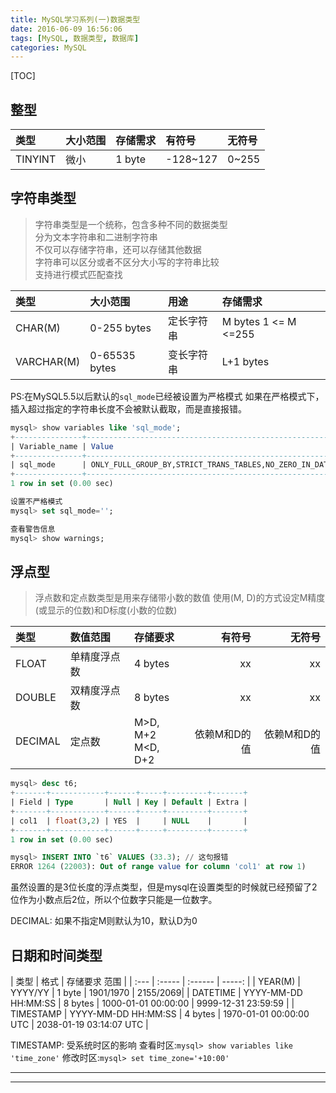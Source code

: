 ```yaml
---
title: MySQL学习系列(一)数据类型
date: 2016-06-09 16:56:06
tags: [MySQL, 数据类型, 数据库]
categories: MySQL
---
```

[TOC]
## 整型
| 类型 | 大小范围 | 存储需求 | 有符号 | 无符号 |
| :--- | :----- | :----- | :----- | :----- |
| TINYINT | 微小 | 1 byte | -128~127 | 0~255 |
<!-- more -->
## 字符串类型
> 字符串类型是一个统称，包含多种不同的数据类型  
> 分为文本字符串和二进制字符串  
> 不仅可以存储字符串，还可以存储其他数据  
> 字符串可以区分或者不区分大小写的字符串比较  
> 支持进行模式匹配查找

| 类型 | 大小范围 | 用途 | 存储需求 |
| :--- | :----- | :------ | :----- |
| CHAR(M) | 0-255 bytes | 定长字符串 | M bytes 1 <= M <=255 |
| VARCHAR(M) | 0-65535 bytes | 变长字符串 | L+1 bytes |

PS:在MySQL5.5以后默认的`sql_mode`已经被设置为严格模式
如果在严格模式下，插入超过指定的字符串长度不会被默认截取，而是直接报错。

```sql
mysql> show variables like 'sql_mode';
+---------------+-------------------------------------------------------------------------------------------------------------------------------------------+
| Variable_name | Value                                                                                                                                     |
+---------------+-------------------------------------------------------------------------------------------------------------------------------------------+
| sql_mode      | ONLY_FULL_GROUP_BY,STRICT_TRANS_TABLES,NO_ZERO_IN_DATE,NO_ZERO_DATE,ERROR_FOR_DIVISION_BY_ZERO,NO_AUTO_CREATE_USER,NO_ENGINE_SUBSTITUTION |
+---------------+-------------------------------------------------------------------------------------------------------------------------------------------+
1 row in set (0.00 sec)

设置不严格模式
mysql> set sql_mode='';
```
```sql
查看警告信息
mysql> show warnings;
```



## 浮点型
> 浮点数和定点数类型是用来存储带小数的数值
> 使用(M, D)的方式设定M精度(或显示的位数)和D标度(小数的位数)

| 类型 | 数值范围 | 存储要求 | 有符号 | 无符号 |
| :--- | :----- | :------ | -----: | ----: |
| FLOAT | 单精度浮点数 | 4 bytes | xx | xx |
| DOUBLE | 双精度浮点数 | 8 bytes | xx | xx |
| DECIMAL | 定点数 | M>D, M+2 <br /> M<D, D+2 | 依赖M和D的值 | 依赖M和D的值 |
```sql
mysql> desc t6;
+-------+------------+------+-----+---------+-------+
| Field | Type       | Null | Key | Default | Extra |
+-------+------------+------+-----+---------+-------+
| col1  | float(3,2) | YES  |     | NULL    |       |
+-------+------------+------+-----+---------+-------+
1 row in set (0.00 sec)

mysql> INSERT INTO `t6` VALUES (33.3); // 这句报错
ERROR 1264 (22003): Out of range value for column 'col1' at row 1)
```
虽然设置的是3位长度的浮点类型，但是mysql在设置类型的时候就已经预留了2位作为小数点后2位，所以个位数字只能是一位数字。

DECIMAL: 如果不指定M则默认为10，默认D为0


## 日期和时间类型
|   类型 | 格式 | 存储要求  <th colspan="2">范围</th> |
| :--- | :----- | :------ | -----: |
| YEAR(M) | YYYY/YY | 1 byte | 1901/1970 | 2155/2069|
| DATETIME | YYYY-MM-DD HH:MM:SS | 8 bytes | 1000-01-01 00:00:00 | 9999-12-31 23:59:59 |
| TIMESTAMP | YYYY-MM-DD HH:MM:SS | 4 bytes | 1970-01-01 00:00:00 UTC | 2038-01-19 03:14:07 UTC |

TIMESTAMP: 受系统时区的影响
查看时区:`mysql> show variables like 'time_zone'`
修改时区:`mysql> set time_zone='+10:00'`









***

---
